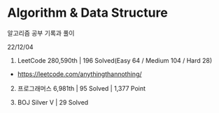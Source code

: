 # Algorithm & Data Structure

알고리즘 공부 기록과 풀이

22/12/04

1. LeetCode 280,590th | 196 Solved(Easy 64 / Medium 104 / Hard 28)
- https://leetcode.com/anythingthannothing/

2. 프로그래머스 6,981th | 95 Solved | 1,377 Point

3. BOJ Silver V | 29 Solved